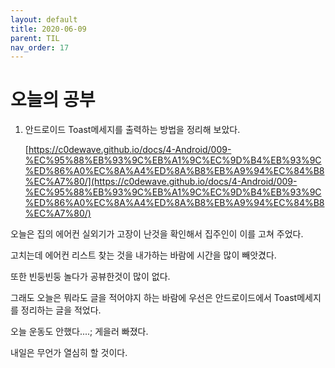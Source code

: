 ```yaml
---
layout: default
title: 2020-06-09
parent: TIL
nav_order: 17
---
```


# 오늘의 공부

1. 안드로이드 Toast메세지를 출력하는 방법을 정리해 보았다.

    [https://c0dewave.github.io/docs/4-Android/009-%EC%95%88%EB%93%9C%EB%A1%9C%EC%9D%B4%EB%93%9C%ED%86%A0%EC%8A%A4%ED%8A%B8%EB%A9%94%EC%84%B8%EC%A7%80/](https://c0dewave.github.io/docs/4-Android/009-%EC%95%88%EB%93%9C%EB%A1%9C%EC%9D%B4%EB%93%9C%ED%86%A0%EC%8A%A4%ED%8A%B8%EB%A9%94%EC%84%B8%EC%A7%80/)
    

오늘은 집의 에어컨 실외기가 고장이 난것을 확인해서 집주인이 이를 고쳐 주었다.

고치는데 에어컨 리스트 찾는 것을 내가하는 바람에 시간을 많이 빼앗겼다.

또한 빈둥빈둥 놀다가 공뷰한것이 많이 없다.

그래도 오늘은 뭐라도 글을 적어야지 하는 바람에 우선은 안드로이드에서 Toast메세지를 정리하는 글을 적었다.

오늘 운동도 안했다....; 게을러 빠졌다.

내일은 무언가 열심히 할 것이다.
